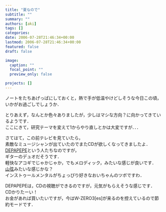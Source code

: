 ```yaml
---
title: "夏なので"
subtitle: ""
summary: ""
authors: [aki]
tags: []
categories: 
date: 2006-07-28T21:46:34+00:00
lastmod: 2006-07-28T21:46:34+00:00
featured: false
draft: false

image:
  caption: ""
  focal_point: ""
  preview_only: false

projects: []
---
```

ノートをたちあげっぱにしておくと，熱で手が低温やけどしそうな今日この頃，いかがお過ごしでしょうか．  
  
とりあえず，なんとか色々ありましたが，少しはマシな方向？に向かってきているようです．  
ここにきて，研究テーマを変えて1からやり直しとかは大変ですが．．．  
  
  
さてはて，この前テレビを見ていたら，  
素敵なミュージシャンが出ていたのでまたCDが欲しくなってきましたよ．  
[DEPAPEPE](http://www.sonymusic.co.jp/depapepe/)という人たちなのですが，  
ギターのデュオだそうです．  
軽快なアコギでじゃかじゃか，でもメロディック，みたいな感じが良いです．  
[山弦](http://www.universal-music.co.jp/yamagen/index.html)みたいな感じかな？  
インストゥールメンタルがちょっぴり好きなおいちゃんのツボですわ．  
  
DEPAPEPEは，CDの視聴ができるのですが，元気がもらえそうな感じです．  
CDかりたーい！  
お金があれば買いたいですが，今はW-ZERO3[es]が来るのを控えているので節約モードです．



